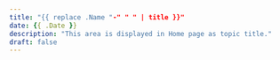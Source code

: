 ```yaml
---
title: "{{ replace .Name "-" " " | title }}"
date: {{ .Date }}
description: "This area is displayed in Home page as topic title."
draft: false
---
```

<!-- This area up to !--more-- is displayed in Home page as summary. -->



<!--more-->
